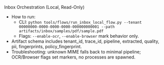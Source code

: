 Inbox Orchestration (Local, Read-Only)

- How to run:
  - CLI: `python tools/flows/run_inbox_local_flow.py --tenant 00000000-0000-0000-0000-000000000001 --path artifacts/inbox/samples/pdf/sample.pdf`
  - Flags: `--enable-ocr`, `--enable-browser` mark behavior only.
- Artifact schema includes tenant_id, trace_id, pipeline, extracted, quality, pii, fingerprints, policy_fingerprint.
- Troubleshooting: unknown MIME falls back to minimal pipeline; OCR/Browser flags set markers, no processes are spawned.

